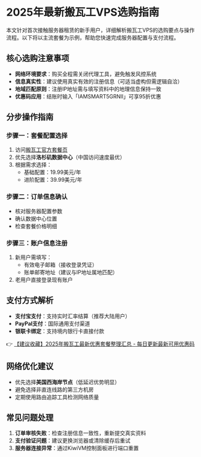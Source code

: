 # 2025年最新搬瓦工VPS选购指南

本文针对首次接触服务器租赁的新手用户，详细解析搬瓦工VPS的选购要点与操作流程。以下将以主流套餐为示例，帮助您快速完成服务器配置与支付流程。

## 核心选购注意事项
- **网络环境要求**：购买全程需关闭代理工具，避免触发风控系统
- **信息真实性**：建议使用真实有效的注册信息（可适当虚构但需逻辑自洽）
- **地域匹配原则**：注册IP地址需与填写资料中的地理信息保持一致
- **优惠码应用**：结账时输入「IAMSMART5GRNII」可享95折优惠

## 分步操作指南
### 步骤一：套餐配置选择
1. 访问[搬瓦工官方套餐页](https://bit.ly/banwagon)
2. 优先选择**洛杉矶数据中心**（中国访问速度最优）
3. 根据需求选择：
   - 基础配置：19.99美元/年
   - 进阶配置：39.99美元/年

### 步骤二：订单信息确认
- 核对服务器配置参数
- 确认数据中心位置
- 检查套餐价格明细

### 步骤三：账户信息注册
1. 新用户需填写：
   - 有效电子邮箱（接收登录凭证）
   - 账单邮寄地址（建议与IP地址属地匹配）
2. 老用户直接登录现有账户

## 支付方式解析
- **支付宝支付**：支持实时汇率结算（推荐大陆用户）
- **PayPal支付**：国际通用支付渠道
- **银联卡绑定**：支持境内银行卡直接付款

👉 [【建议收藏】2025年搬瓦工最新优惠套餐整理汇总 - 每日更新最新可用优惠码](https://bit.ly/banwagon)

## 网络优化建议
- 优先选择**美国西海岸节点**（低延迟优势明显）
- 避免选择非直连线路的第三方机房
- 定期使用路由追踪工具检测网络质量

## 常见问题处理
1. **订单审核失败**：检查注册信息一致性，重新提交真实资料
2. **支付验证问题**：建议更换浏览器或清除缓存后重试
3. **服务器连接异常**：通过KiwiVM控制面板进行端口重置